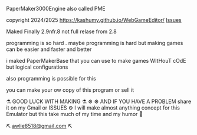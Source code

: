 
PaperMaker3000Engine also called PME

copyright 2024/2025
https://kashumy.github.io/WebGameEditor/
 [Issues](https://github.com/Kashumy/WebGameEditor/issues)

  Maked Finally 2.9nfr.8
  not full relase from 2.8


 programming is so hard .
 maybe programming is hard but making 
 games can be easier and faster and better

 i maked PaperMakerBase that you can use to make games WItHouT cOdE
 but logical configurations

 also programming is possible for this

 you can make your ow copy of this program or sell it 
 
 ⚗️ GOOD LUCK WITH MAKING ⚗️ ⚙️
 ⚙️ AND IF YOU HAVE A PROBLEM share it on my Gmail or ISSUES ⚙️
 I will make almost anything concept
 for this Emulator 
 but this take much of my time and my
 humor 🐺

 ⛏️ awlie8518@gmail.com ⛏️
